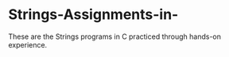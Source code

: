 # Strings-Assignments-in-
These are the Strings programs in C practiced through hands-on experience.
